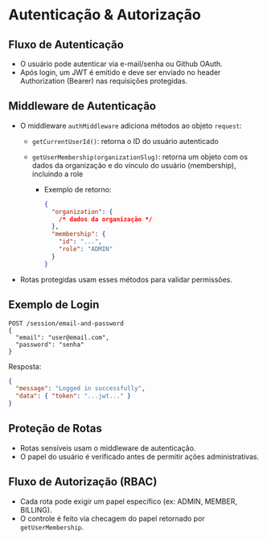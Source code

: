 # Autenticação & Autorização

## Fluxo de Autenticação

- O usuário pode autenticar via e-mail/senha ou Github OAuth.
- Após login, um JWT é emitido e deve ser enviado no header Authorization (Bearer) nas requisições protegidas.

## Middleware de Autenticação

- O middleware `authMiddleware` adiciona métodos ao objeto `request`:

  - `getCurrentUserId()`: retorna o ID do usuário autenticado
  - `getUserMembership(organizationSlug)`: retorna um objeto com os dados da organização e do vínculo do usuário (membership), incluindo a role

    - Exemplo de retorno:

      ```json
      {
        "organization": {
          /* dados da organização */
        },
        "membership": {
          "id": "...",
          "role": "ADMIN"
        }
      }
      ```

- Rotas protegidas usam esses métodos para validar permissões.

## Exemplo de Login

```http
POST /session/email-and-password
{
  "email": "user@email.com",
  "password": "senha"
}
```

Resposta:

```json
{
  "message": "Logged in successfully",
  "data": { "token": "...jwt..." }
}
```

## Proteção de Rotas

- Rotas sensíveis usam o middleware de autenticação.
- O papel do usuário é verificado antes de permitir ações administrativas.

## Fluxo de Autorização (RBAC)

- Cada rota pode exigir um papel específico (ex: ADMIN, MEMBER, BILLING).
- O controle é feito via checagem do papel retornado por `getUserMembership`.
